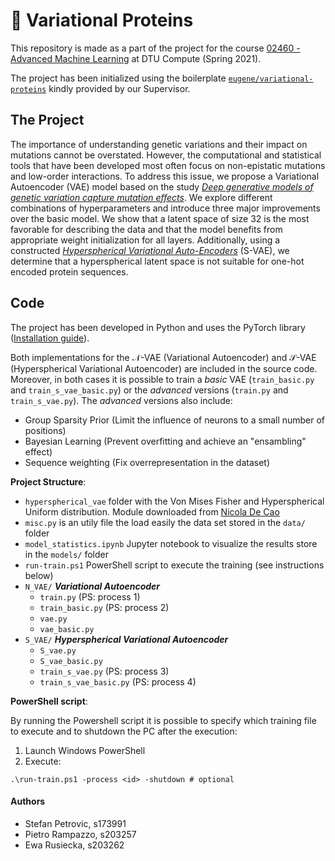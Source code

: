 # :microscope: Variational Proteins

This repository is made as a part of the project for the course [02460 - Advanced Machine Learning](https://kurser.dtu.dk/course/02460) at DTU Compute (Spring 2021). 

The project has been initialized using the boilerplate [`eugene/variational-proteins`](https://github.com/eugene/variational-proteins) kindly provided by our Supervisor.

## The Project 

The importance of understanding genetic variations and their impact on mutations cannot be overstated. However, the computational and statistical tools that have been developed most often focus on non-epistatic mutations and low-order interactions. To address this issue, we propose a Variational Autoencoder (VAE) model based on the study [_Deep generative models of genetic variation capture mutation effects_](https://arxiv.org/abs/1712.06527).  We explore different combinations of hyperparameters and introduce three major improvements over the basic model. We show that a latent space of size 32 is the most favorable for describing the data  and that the model benefits from appropriate weight initialization for all layers. Additionally, using a constructed [_Hyperspherical Variational Auto-Encoders_](https://arxiv.org/abs/1804.00891) (S-VAE), we determine that a hyperspherical latent space is not suitable for one-hot encoded protein sequences.

## Code

The project has been developed in Python and uses the PyTorch library ([Installation guide](https://pytorch.org/get-started/locally/)).

Both implementations for the $\mathcal{N}$-VAE (Variational Autoencoder) and $\mathcal{S}$-VAE (Hyperspherical Variational Autoencoder) are included in the source code. Moreover, in both cases it is possible to train a _basic_ VAE (`train_basic.py` and `train_s_vae_basic.py`) or the _advanced_ versions (`train.py` and `train_s_vae.py`). The _advanced_ versions also include:

- Group Sparsity Prior (Limit the influence of neurons to a small number of positions)
- Bayesian Learning (Prevent overfitting and achieve an "ensambling" effect)
- Sequence weighting (Fix overrepresentation in the dataset)

**Project Structure**:
- `hyperspherical_vae` folder with the Von Mises Fisher and Hyperspherical Uniform distribution. Module downloaded from [Nicola De Cao](https://github.com/nicola-decao/s-vae-pytorch)
- `misc.py` is an utily file the load easily the data set stored in the `data/` folder 
- `model_statistics.ipynb` Jupyter notebook to visualize the results store in the `models/` folder
- `run-train.ps1` PowerShell script to execute the training (see instructions below)
- `N_VAE/` ***Variational Autoencoder***
  -  `train.py` (PS: process 1)
  -  `train_basic.py` (PS: process 2)
  -  `vae.py`
  -  `vae_basic.py`
- `S_VAE/` ***Hyperspherical Variational Autoencoder***
  -  `S_vae.py`
  -  `S_vae_basic.py`
  -  `train_s_vae.py` (PS: process 3)
  -  `train_s_vae_basic.py` (PS: process 4)

**PowerShell script**:

By running the Powershell script it is possible to specify which training file to execute and to shutdown the PC after the execution:

1. Launch Windows PowerShell
2. Execute:

```
.\run-train.ps1 -process <id> -shutdown # optional
```


#### Authors

* Stefan Petrovic, s173991
* Pietro Rampazzo, s203257
* Ewa Rusiecka, s203262
